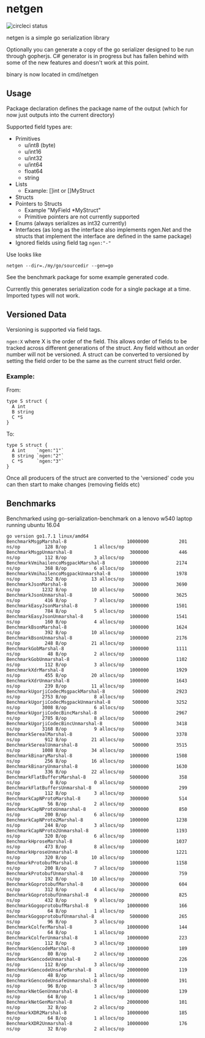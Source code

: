 # netgen #
![circleci status](https://circleci.com/gh/lologarithm/netgen.svg?&style=shield)

netgen is a simple go serialization library

Optionally you can generate a copy of the go serializer designed to be run through gopherjs.
C# generator is in progress but has fallen behind with some of the new features and doesn't work at this point.

binary is now located in cmd/netgen

## Usage ##
Package declaration defines the package name of the output (which for now just outputs into the current directory)

Supported field types are:
- Primitives
  - u/int8 (byte)
  - u/int16
  - u/int32
  - u/int64
  - float64
  - string
- Lists
  - Example: []int or []MyStruct
- Structs
- Pointers to Structs
  - Example "MyField \*MyStruct"
  - Primitive pointers are not currently supported
- Enums (always serializes as int32 currently)
- Interfaces (as long as the interface also implements ngen.Net and the structs that implement the interface are defined in the same package)
- Ignored fields using field tag `ngen:"-"`

Use looks like
```
netgen --dir=./my/go/sourcedir --gen=go
```

See the benchmark package for some example generated code.

Currently this generates serialization code for a single package at a time. Imported types will not work.


## Versioned Data ##

Versioning is supported via field tags.

`ngen:X` where X is the order of the field. This allows order of fields to be tracked across different generations of the struct.
Any field without an order number will not be versioned.
A struct can be converted to versioned by setting the field order to be the same as the current struct field order.

### Example: ###
From:
```
type S struct {
  A int
  B string
  C *S
}
```

To:
```
type S struct {
  A int    `ngen:"1"`
  B string `ngen:"2"`
  C *S     `ngen:"3"`
}
```

Once all producers of the struct are converted to the 'versioned' code you can then start to make changes (removing fields etc)

## Benchmarks ##

Benchmarked using go-serialization-benchmark on a lenovo w540 laptop running ubuntu 16.04
```
go version go1.7.1 linux/amd64
BenchmarkMsgpMarshal-8                   	10000000	       201 ns/op	     128 B/op	       1 allocs/op
BenchmarkMsgpUnmarshal-8                 	 3000000	       446 ns/op	     112 B/op	       3 allocs/op
BenchmarkVmihailencoMsgpackMarshal-8     	 1000000	      2174 ns/op	     368 B/op	       6 allocs/op
BenchmarkVmihailencoMsgpackUnmarshal-8   	 1000000	      1978 ns/op	     352 B/op	      13 allocs/op
BenchmarkJsonMarshal-8                   	  300000	      3690 ns/op	    1232 B/op	      10 allocs/op
BenchmarkJsonUnmarshal-8                 	  500000	      3625 ns/op	     416 B/op	       7 allocs/op
BenchmarkEasyJsonMarshal-8               	 1000000	      1501 ns/op	     784 B/op	       5 allocs/op
BenchmarkEasyJsonUnmarshal-8             	 1000000	      1541 ns/op	     160 B/op	       4 allocs/op
BenchmarkBsonMarshal-8                   	 1000000	      1624 ns/op	     392 B/op	      10 allocs/op
BenchmarkBsonUnmarshal-8                 	 1000000	      2176 ns/op	     248 B/op	      21 allocs/op
BenchmarkGobMarshal-8                    	 1000000	      1111 ns/op	      48 B/op	       2 allocs/op
BenchmarkGobUnmarshal-8                  	 1000000	      1102 ns/op	     112 B/op	       3 allocs/op
BenchmarkXdrMarshal-8                    	 1000000	      1929 ns/op	     455 B/op	      20 allocs/op
BenchmarkXdrUnmarshal-8                  	 1000000	      1643 ns/op	     239 B/op	      11 allocs/op
BenchmarkUgorjiCodecMsgpackMarshal-8     	  500000	      2923 ns/op	    2753 B/op	       8 allocs/op
BenchmarkUgorjiCodecMsgpackUnmarshal-8   	  500000	      3252 ns/op	    3008 B/op	       6 allocs/op
BenchmarkUgorjiCodecBincMarshal-8        	  500000	      2967 ns/op	    2785 B/op	       8 allocs/op
BenchmarkUgorjiCodecBincUnmarshal-8      	  500000	      3418 ns/op	    3168 B/op	       9 allocs/op
BenchmarkSerealMarshal-8                 	  500000	      3378 ns/op	     912 B/op	      21 allocs/op
BenchmarkSerealUnmarshal-8               	  500000	      3515 ns/op	    1008 B/op	      34 allocs/op
BenchmarkBinaryMarshal-8                 	 1000000	      1508 ns/op	     256 B/op	      16 allocs/op
BenchmarkBinaryUnmarshal-8               	 1000000	      1630 ns/op	     336 B/op	      22 allocs/op
BenchmarkFlatBuffersMarshal-8            	 5000000	       358 ns/op	       0 B/op	       0 allocs/op
BenchmarkFlatBuffersUnmarshal-8          	 5000000	       299 ns/op	     112 B/op	       3 allocs/op
BenchmarkCapNProtoMarshal-8              	 3000000	       514 ns/op	      56 B/op	       2 allocs/op
BenchmarkCapNProtoUnmarshal-8            	 3000000	       850 ns/op	     200 B/op	       6 allocs/op
BenchmarkCapNProto2Marshal-8             	 1000000	      1238 ns/op	     244 B/op	       3 allocs/op
BenchmarkCapNProto2Unmarshal-8           	 1000000	      1193 ns/op	     320 B/op	       6 allocs/op
BenchmarkHproseMarshal-8                 	 1000000	      1037 ns/op	     473 B/op	       8 allocs/op
BenchmarkHproseUnmarshal-8               	 1000000	      1221 ns/op	     320 B/op	      10 allocs/op
BenchmarkProtobufMarshal-8               	 1000000	      1158 ns/op	     200 B/op	       7 allocs/op
BenchmarkProtobufUnmarshal-8             	 2000000	       759 ns/op	     192 B/op	      10 allocs/op
BenchmarkGoprotobufMarshal-8             	 3000000	       604 ns/op	     312 B/op	       4 allocs/op
BenchmarkGoprotobufUnmarshal-8           	 2000000	       825 ns/op	     432 B/op	       9 allocs/op
BenchmarkGogoprotobufMarshal-8           	10000000	       166 ns/op	      64 B/op	       1 allocs/op
BenchmarkGogoprotobufUnmarshal-8         	 5000000	       265 ns/op	      96 B/op	       3 allocs/op
BenchmarkColferMarshal-8                 	10000000	       144 ns/op	      64 B/op	       1 allocs/op
BenchmarkColferUnmarshal-8               	10000000	       223 ns/op	     112 B/op	       3 allocs/op
BenchmarkGencodeMarshal-8                	10000000	       189 ns/op	      80 B/op	       2 allocs/op
BenchmarkGencodeUnmarshal-8              	10000000	       226 ns/op	     112 B/op	       3 allocs/op
BenchmarkGencodeUnsafeMarshal-8          	20000000	       119 ns/op	      48 B/op	       1 allocs/op
BenchmarkGencodeUnsafeUnmarshal-8        	10000000	       191 ns/op	      96 B/op	       3 allocs/op
BenchmarkNetGenUnmarshal-8               	10000000	       139 ns/op	      64 B/op	       1 allocs/op
BenchmarkNetGenMarshal-8                 	20000000	       101 ns/op	      32 B/op	       2 allocs/op
BenchmarkXDR2Marshal-8                   	10000000	       185 ns/op	      64 B/op	       1 allocs/op
BenchmarkXDR2Unmarshal-8                 	10000000	       176 ns/op	      32 B/op	       2 allocs/op
```
